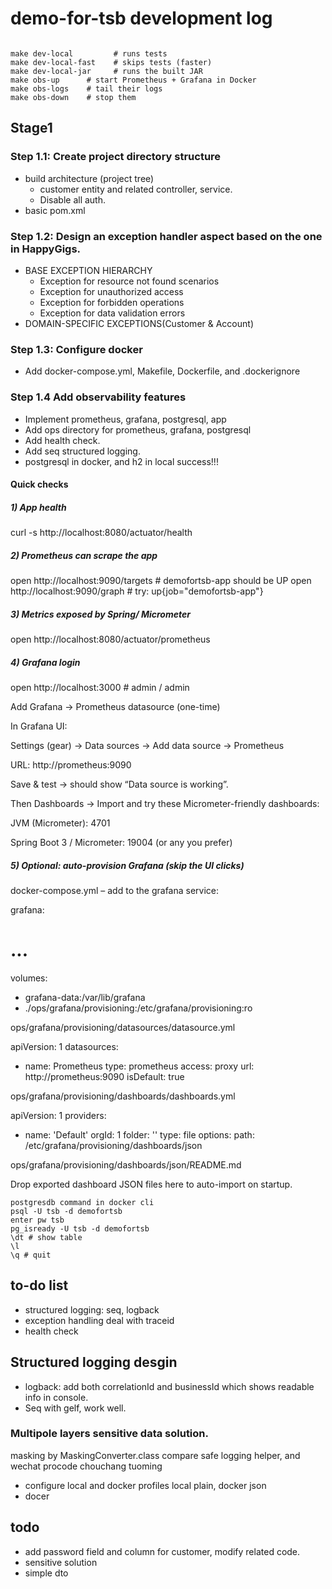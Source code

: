 # demo-for-tsb development log

```

make dev-local         # runs tests
make dev-local-fast    # skips tests (faster)
make dev-local-jar     # runs the built JAR
make obs-up      # start Prometheus + Grafana in Docker
make obs-logs    # tail their logs
make obs-down    # stop them
```

## Stage1 
### Step 1.1: Create project directory structure
- build architecture (project tree)
  - customer entity and related controller, service.
  - Disable all auth.
- basic pom.xml
### Step 1.2: Design an exception handler aspect based on the one in HappyGigs.
- BASE EXCEPTION HIERARCHY
  - Exception for resource not found scenarios
  - Exception for unauthorized access
  - Exception for forbidden operations
  - Exception for data validation errors
- DOMAIN-SPECIFIC EXCEPTIONS(Customer & Account)
### Step 1.3: Configure docker 
- Add docker-compose.yml, Makefile, Dockerfile, and .dockerignore
### Step 1.4 Add observability features
- Implement prometheus, grafana, postgresql, app
- Add ops directory for prometheus, grafana, postgresql
- Add health check.
- Add seq structured logging.
- postgresql in docker, and h2 in local
success!!!
#### Quick checks
##### 1) App health
curl -s http://localhost:8080/actuator/health

##### 2) Prometheus can scrape the app
open http://localhost:9090/targets     # demofortsb-app should be UP
open http://localhost:9090/graph        # try: up{job="demofortsb-app"}

##### 3) Metrics exposed by Spring/ Micrometer
open http://localhost:8080/actuator/prometheus

##### 4) Grafana login
open http://localhost:3000              # admin / admin

Add Grafana → Prometheus datasource (one-time)

In Grafana UI:

Settings (gear) → Data sources → Add data source → Prometheus

URL: http://prometheus:9090

Save & test → should show “Data source is working”.

Then Dashboards → Import and try these Micrometer-friendly dashboards:

JVM (Micrometer): 4701

Spring Boot 3 / Micrometer: 19004 (or any you prefer)

##### 5) Optional: auto-provision Grafana (skip the UI clicks)
docker-compose.yml – add to the grafana service:

grafana:
# ...
volumes:
- grafana-data:/var/lib/grafana
- ./ops/grafana/provisioning:/etc/grafana/provisioning:ro


ops/grafana/provisioning/datasources/datasource.yml

apiVersion: 1
datasources:
- name: Prometheus
  type: prometheus
  access: proxy
  url: http://prometheus:9090
  isDefault: true


ops/grafana/provisioning/dashboards/dashboards.yml

apiVersion: 1
providers:
- name: 'Default'
  orgId: 1
  folder: ''
  type: file
  options:
  path: /etc/grafana/provisioning/dashboards/json


ops/grafana/provisioning/dashboards/json/README.md

Drop exported dashboard JSON files here to auto-import on startup.

```aiignore
postgresdb command in docker cli
psql -U tsb -d demofortsb
enter pw tsb
pg_isready -U tsb -d demofortsb
\dt # show table
\l
\q # quit
```

## to-do list
- structured logging: seq, logback
- exception handling deal with traceid
- health check

## Structured logging desgin
- logback: add both correlationId and businessId which shows readable info in console.
- Seq with gelf, work well.

### Multipole layers sensitive data solution.
masking by MaskingConverter.class
compare safe logging helper, and wechat procode chouchang tuoming
- configure local and docker profiles
local plain, docker json
- docer

## todo
- add password field and column for customer, modify related code.
- sensitive solution
- simple dto 



